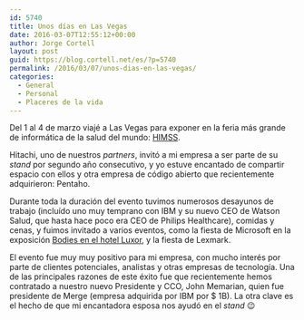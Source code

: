 ```yaml
---
id: 5740
title: Unos días en Las Vegas
date: 2016-03-07T12:55:12+00:00
author: Jorge Cortell
layout: post
guid: https://blog.cortell.net/es/?p=5740
permalink: /2016/03/07/unos-dias-en-las-vegas/
categories:
  - General
  - Personal
  - Placeres de la vida
---
```

Del 1 al 4 de marzo viajé a Las Vegas para exponer en la feria más grande de informática de la salud del mundo: <a href="https://www.himssconference.org/" target="_blank">HIMSS</a>.

Hitachi, uno de nuestros _partners_, invitó a mi empresa a ser parte de su _stand_ por segundo año consecutivo, y yo estuve encantado de compartir espacio con ellos y otra empresa de código abierto que recientemente adquirieron: Pentaho.

Durante toda la duración del evento tuvimos numerosos desayunos de trabajo (incluído uno muy temprano con IBM y su nuevo CEO de Watson Salud, que hasta hace poco era CEO de Philips Healthcare), comidas y cenas, y fuimos invitado a varios eventos, como la fiesta de Microsoft en la exposición <a href="https://www.luxor.com/en/entertainment/bodies-the-exhibition.html" target="_blank">Bodies en el hotel Luxor</a>, y la fiesta de Lexmark.

El evento fue muy muy positivo para mi empresa, con mucho interés por parte de clientes potenciales, analistas y otras empresas de tecnología. Una de las principales razones de este éxito fue que recientemente hemos contratado a nuestro nuevo Presidente y CCO, John Memarian, quien fue presidente de Merge (empresa adquirida por IBM por $ 1B). La otra clave es el hecho de que mi encantadora esposa nos ayudó en el _stand_ 😉